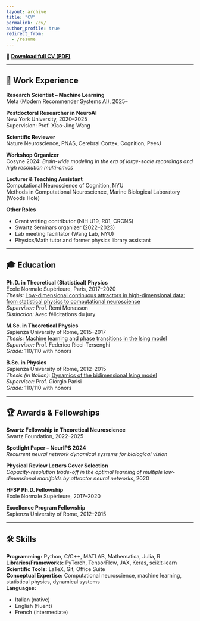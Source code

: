 ```yaml
---
layout: archive
title: "CV"
permalink: /cv/
author_profile: true
redirect_from:
  - /resume
---
```


📄 **[Download full CV (PDF)](/files/Aldo_Battista_CV.pdf)**

---

## 💼 Work Experience

**Research Scientist – Machine Learning**  
Meta (Modern Recommender Systems AI), 2025–

**Postdoctoral Researcher in NeuroAI**  
New York University, 2020–2025  
Supervision: Prof. Xiao-Jing Wang 

**Scientific Reviewer**  
Nature Neuroscience, PNAS, Cerebral Cortex, Cognition, PeerJ

**Workshop Organizer**  
Cosyne 2024: *Brain-wide modeling in the era of large-scale recordings and high resolution multi-omics*

**Lecturer & Teaching Assistant**  
Computational Neuroscience of Cognition, NYU  
Methods in Computational Neuroscience, Marine Biological Laboratory (Woods Hole)

**Other Roles**  
- Grant writing contributor (NIH U19, R01, CRCNS)  
- Swartz Seminars organizer (2022–2023)  
- Lab meeting facilitator (Wang Lab, NYU)  
- Physics/Math tutor and former physics library assistant

---

## 🎓 Education

**Ph.D. in Theoretical (Statistical) Physics**  
École Normale Supérieure, Paris, 2017–2020  
*Thesis:* [Low-dimensional continuous attractors in high-dimensional data: from statistical physics to computational neuroscience](https://tel.archives-ouvertes.fr/tel-03203294)  
*Supervisor:* Prof. Rémi Monasson  
*Distinction:* Avec félicitations du jury  

**M.Sc. in Theoretical Physics**  
Sapienza University of Rome, 2015–2017  
*Thesis:* [Machine learning and phase transitions in the Ising model](https://www.dropbox.com/s/bo0c3oxup1ddugv/MCsThesis.pdf?dl=0)  
*Supervisor:* Prof. Federico Ricci-Tersenghi  
*Grade:* 110/110 with honors  

**B.Sc. in Physics**  
Sapienza University of Rome, 2012–2015  
*Thesis (in Italian):* [Dynamics of the bidimensional Ising model](https://www.dropbox.com/s/twstf0oqbafqzkt/BCsThesis.pdf?dl=0)  
*Supervisor:* Prof. Giorgio Parisi  
*Grade:* 110/110 with honors

---

## 🏆 Awards & Fellowships

**Swartz Fellowship in Theoretical Neuroscience**  
Swartz Foundation, 2022–2025  

**Spotlight Paper – NeurIPS 2024**  
*Recurrent neural network dynamical systems for biological vision*  

**Physical Review Letters Cover Selection**  
*Capacity-resolution trade-off in the optimal learning of multiple low-dimensional manifolds by attractor neural networks*, 2020  

**HFSP Ph.D. Fellowship**  
École Normale Supérieure, 2017–2020  

**Excellence Program Fellowship**  
Sapienza University of Rome, 2012–2015

---

## 🛠 Skills

**Programming:** Python, C/C++, MATLAB, Mathematica, Julia, R  
**Libraries/Frameworks:** PyTorch, TensorFlow, JAX, Keras, scikit-learn  
**Scientific Tools:** LaTeX, Git, Office Suite  
**Conceptual Expertise:** Computational neuroscience, machine learning, statistical physics, dynamical systems  
**Languages:**  
- Italian (native)  
- English (fluent)  
- French (intermediate)